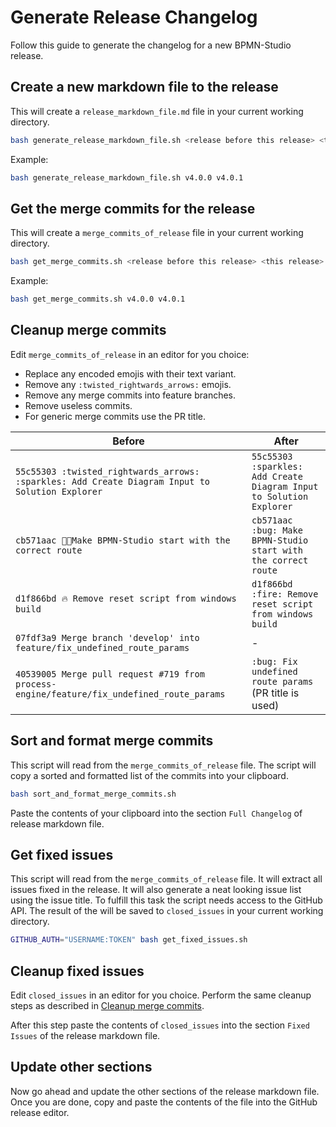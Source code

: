 # Generate Release Changelog

Follow this guide to generate the changelog for a new BPMN-Studio release.

## Create a new markdown file to the release

This will create a `release_markdown_file.md` file in your current working
directory.

```bash
bash generate_release_markdown_file.sh <release before this release> <this release>
```

Example:

```bash
bash generate_release_markdown_file.sh v4.0.0 v4.0.1
```

## Get the merge commits for the release

This will create a `merge_commits_of_release` file in your current working
directory.

```bash
bash get_merge_commits.sh <release before this release> <this release>
```

Example:

```bash
bash get_merge_commits.sh v4.0.0 v4.0.1
```

## Cleanup merge commits

Edit `merge_commits_of_release` in an editor for you choice:

- Replace any encoded emojis with their text variant.
- Remove any `:twisted_rightwards_arrows:` emojis.
- Remove any merge commits into feature branches.
- Remove useless commits.
- For generic merge commits use the PR title.

| Before                                                                                          | After                                                               |
|-------------------------------------------------------------------------------------------------|---------------------------------------------------------------------|
| `55c55303 :twisted_rightwards_arrows: :sparkles: Add Create Diagram Input to Solution Explorer` | `55c55303 :sparkles: Add Create Diagram Input to Solution Explorer` |
| `cb571aac 🔀🐛Make BPMN-Studio start with the correct route`                                    | `cb571aac :bug: Make BPMN-Studio start with the correct route`      |
| `d1f866bd 🔥 Remove reset script from windows build`                                            | `d1f866bd :fire: Remove reset script from windows build`            |
| `07fdf3a9 Merge branch 'develop' into feature/fix_undefined_route_params`                       | -                                                                   |
| `40539005 Merge pull request #719 from process-engine/feature/fix_undefined_route_params`       | `:bug: Fix undefined route params` (PR title is used)               |

## Sort and format merge commits

This script will read from the `merge_commits_of_release` file. The script will
copy a sorted and formatted list of the commits into your clipboard.

```bash
bash sort_and_format_merge_commits.sh
```

Paste the contents of your clipboard into the section `Full Changelog` of
release markdown file.

## Get fixed issues

This script will read from the `merge_commits_of_release` file. It will extract
all issues fixed in the release. It will also generate a neat looking issue list
using the issue title. To fulfill this task the script needs access to the
GitHub API. The result of the will be saved to `closed_issues` in your current
working directory.

```bash
GITHUB_AUTH="USERNAME:TOKEN" bash get_fixed_issues.sh
```

## Cleanup fixed issues

Edit `closed_issues` in an editor for you choice. Perform the same cleanup steps
as described in [Cleanup merge commits](#cleanup-merge-commits).

After this step paste the contents of `closed_issues` into the section `Fixed
Issues` of the release markdown file.

## Update other sections

Now go ahead and update the other sections of the release markdown file. Once
you are done, copy and paste the contents of the file into the GitHub release
editor.
